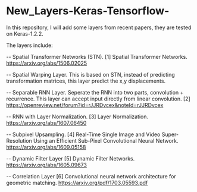 # New_Layers-Keras-Tensorflow-

In this repository, I will add some layers from recent papers, 
they are tested on Keras-1.2.2.  

The layers include:

-- Spatial Transformer Networks (STN).
[1] Spatial Transformer Networks. 
https://arxiv.org/abs/1506.02025

-- Spatial Warping Layer.
This is based on STN, instead of predicting transformation matrices, this layer predict the x,y displacements.

-- Separable RNN Layer.
Seperate the RNN into two parts, convolution + recurrence.
This layer can accept input directly from linear convolution.
[2] https://openreview.net/forum?id=rJJRDvcex&noteId=rJJRDvcex

-- RNN with Layer Normalization.
[3] Layer Normalization. https://arxiv.org/abs/1607.06450

-- Subpixel Upsampling.
[4] Real-Time Single Image and Video Super-Resolution Using an Efficient Sub-Pixel Convolutional Neural Network.
https://arxiv.org/abs/1609.05158

-- Dynamic Filter Layer
[5] Dynamic Filter Networks. 
https://arxiv.org/abs/1605.09673

-- Correlation Layer
[6] Convolutional neural network architecture for geometric matching. 
https://arxiv.org/pdf/1703.05593.pdf





